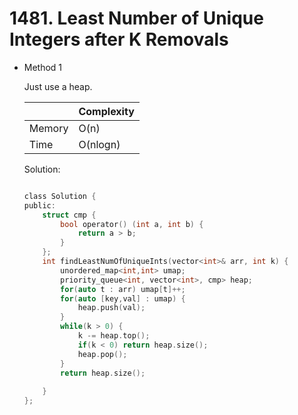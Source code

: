 # 1481. Least Number of Unique Integers after K Removals 
- Method 1

    Just use a heap.

    | |   Complexity  |
    | ----------- | ----------- | 
    |  Memory     | O(n) | 
    |      Time       |  O(nlogn) | 


    Solution:

    ``` h

    class Solution {
    public:
        struct cmp {
            bool operator() (int a, int b) {
                return a > b;
            }
        };
        int findLeastNumOfUniqueInts(vector<int>& arr, int k) {
            unordered_map<int,int> umap;
            priority_queue<int, vector<int>, cmp> heap;
            for(auto t : arr) umap[t]++;
            for(auto [key,val] : umap) {
                heap.push(val);
            }
            while(k > 0) {
                k -= heap.top();
                if(k < 0) return heap.size();
                heap.pop();
            }
            return heap.size();
            
        }
    };

    ```

<!-- - Method 2

    This is another method.

    | |   Complexity  |
    | ----------- | ----------- | 
    |  Memory     | O(n) | 
    |      Time       |  O(n) | 


    Solution:

    ``` h



    ```

- Additional Knowledge:
       
    Here are some additional knowledge.



<br> -->